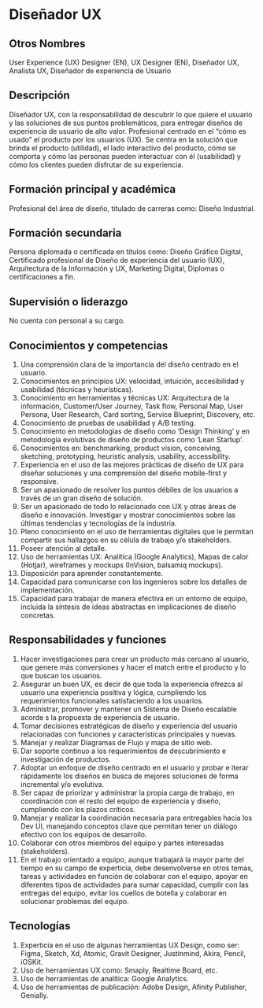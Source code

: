 # Diseñador UX

## Otros Nombres

User Experience (UX) Designer (EN), UX Designer (EN), Diseñador UX, Analista UX, Diseñador de experiencia de Usuario

## Descripción

Diseñador UX, con la responsabilidad de descubrir lo que quiere el usuario y las soluciones de sus puntos problemáticos, para entregar diseños de experiencia de usuario de alto valor. Profesional centrado en el “cómo es usado” el producto por los usuarios (UX). Se centra en la solución que brinda el producto (utilidad), el lado interactivo del producto, cómo se comporta y cómo las personas pueden interactuar con él (usabilidad) y cómo los clientes pueden disfrutar de su experiencia.

## Formación principal y académica

Profesional del área de diseño, titulado de carreras como: Diseño Industrial.

## Formación secundaria

Persona diplomada o certificada en títulos como: Diseño Gráfico Digital, Certificado profesional de Diseño de experiencia del usuario (UX), Arquitectura de la Información y UX, Marketing Digital, Diplomas o certificaciones a fin.

## Supervisión o liderazgo

No cuenta con personal a su cargo.

## Conocimientos y competencias

1.	Una comprensión clara de la importancia del diseño centrado en el usuario.
2.	Conocimientos en principios UX: velocidad, intuición, accesibilidad y usabilidad (técnicas y heurísticas).
3.	Conocimiento en herramientas y técnicas UX: Arquitectura de la información, Customer/User Journey, Task flow, Personal Map, User Persona, User Research, Card sorting, Service Blueprint, Discovery, etc.
4.	Conocimiento de pruebas de usabilidad y A/B testing.
5.	Conocimiento en metodologías de diseño como ‘Design Thinking’ y en metodología evolutivas de diseño de productos como ‘Lean Startup’.
6.	Conocimientos en: benchmarking, product vision, conceiving, sketching, prototyping, heuristic analysis, usability, accessibility.
7.	Experiencia en el uso de las mejores prácticas de diseño de UX para diseñar soluciones y una comprensión del diseño mobile-first y responsive.
8.	Ser un apasionado de resolver los puntos débiles de los usuarios a través de un gran diseño de solución.
9.	Ser un apasionado de todo lo relacionado con UX y otras áreas de diseño e innovación. Investigar y mostrar conocimientos sobre las últimas tendencias y tecnologías de la industria.
10.	Pleno conocimiento en el uso de herramientas digitales que le permitan compartir sus hallazgos en su célula de trabajo y/o stakeholders.
11.	Poseer atención al detalle.
12.	Uso de herramientas UX: Analítica (Google Analytics), Mapas de calor (Hotjar), wireframes y mockups (InVision, balsamiq mockups).
13.	Disposición para aprender constantemente.
14.	Capacidad para comunicarse con los ingenieros sobre los detalles de implementación.
15.	Capacidad para trabajar de manera efectiva en un entorno de equipo, incluida la síntesis de ideas abstractas en implicaciones de diseño concretas.


## Responsabilidades y funciones

1.	Hacer investigaciones para crear un producto más cercano al usuario, que genere más conversiones y hacer el match entre el producto y lo que buscan los usuarios.
2.	Asegurar un buen UX, es decir de que toda la experiencia ofrezca al usuario una experiencia positiva y lógica, cumpliendo los requerimientos funcionales satisfaciendo a los usuarios. 
3.	Administrar, promover y mantener un Sistema de Diseño escalable acorde s la propuesta de experiencia de usuario.
4.	Tomar decisiones estratégicas de diseño y experiencia del usuario relacionadas con funciones y características principales y nuevas.
5.	Manejar y realizar Diagramas de Flujo y mapa de sitio web.
6.	Dar soporte continuo a los requerimientos de descubrimiento e investigación de productos. 
7.	Adoptar un enfoque de diseño centrado en el usuario y probar e iterar rápidamente los diseños en busca de mejores soluciones de forma incremental y/o evolutiva.
8.	Ser capaz de priorizar y administrar la propia carga de trabajo, en coordinación con el resto del equipo de experiencia y diseño, cumpliendo con los plazos críticos.
9.	Manejar y realizar la coordinación necesaria para entregables hacia los Dev UI, manejando conceptos clave que permitan tener un diálogo efectivo con los equipos de desarrollo.
10.	Colaborar con otros miembros del equipo y partes interesadas (stakeholders).
11. En el trabajo orientado a equipo, aunque trabajará la mayor parte del tiempo en su campo de experticia, debe desenvolverse en otros temas, tareas y actividades en función de colaborar con el equipo, apoyar en diferentes tipos de actividades para sumar capacidad, cumplir con las entregas del equipo, evitar los cuellos de botella y colaborar en solucionar problemas del equipo. 

## Tecnologías

1.	Experticia en el uso de algunas herramientas UX Design, como ser: Figma, Sketch, Xd, Atomic, Gravit Designer, Justinmind, Akira, Pencil, iOSKit.
2.	Uso de herramientas UX como: Smaply, Realtime Board, etc.
3.	Uso de herramientas de analítica: Google Analytics.
4.	Uso de herramientas de publicación: Adobe Design, Afinity Publisher, Genially.

